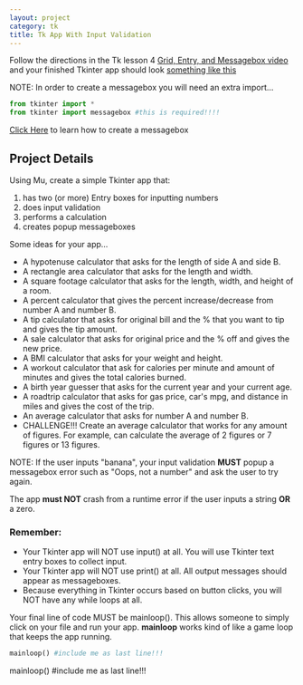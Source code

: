 ```yaml
---
layout: project
category: tk
title: Tk App With Input Validation
---
```

Follow the directions in the Tk lesson 4 [Grid, Entry, and Messagebox video](https://drive.google.com/file/d/18mbOExKqetH_uKfzx0EoMf6QpucpWVGk/view?usp=sharing) and your finished Tkinter app should look [something like this ](https://drive.google.com/open?id=1E0xU9b5N5_I6BCC73QEDc8hZNQA_W_WT)

NOTE: In order to create a messagebox you will need an extra import...
```python
from tkinter import *
from tkinter import messagebox #this is required!!!!
```
[Click Here](http://interactivepython.org/runestone/static/CS152f17/GUIandEventDrivenProgramming/02_standard_dialog_boxes.html) to learn how to create a messagebox

## Project Details


Using Mu, create a simple Tkinter app that:
  1. has two (or more) Entry boxes for inputting numbers
  2. does input validation
  3. performs a calculation
  4. creates popup messageboxes


Some ideas for your app...

  - A hypotenuse calculator that asks for the length of side A and side B.
  - A rectangle area calculator that asks for the length and width.
  - A square footage calculator that asks for the length, width, and height of a room.
  - A percent calculator that gives the percent increase/decrease from number A and number B.
  - A tip calculator that asks for original bill and the % that you want to tip and gives the tip amount.
  - A sale calculator that asks for original price and the % off and gives the new price.
  - A BMI calculator that asks for your weight and height.
  - A workout calculator that ask for calories per minute and amount of minutes and gives the total calories burned.
  - A birth year guesser that asks for the current year and your current age.
  - A roadtrip calculator that asks for gas price, car's mpg, and distance in miles and gives the cost of the trip.
  - An average calculator that asks for number A and number B.
  - CHALLENGE!!! Create an average calculator that works for any amount of figures. For example, can calculate the average of 2 figures or 7 figures or 13 figures.

NOTE: If the user inputs "banana", your input validation <strong>MUST</strong> popup a messagebox error such as "Oops, not a number" and ask the user to try again.

The app <strong>must NOT</strong> crash from a runtime error if the user inputs a string <strong>OR</strong> a zero.

### Remember:
  - Your Tkinter app will NOT use input() at all. You will use Tkinter text entry boxes to collect input.
  - Your Tkinter app will NOT use print() at all. All output messages should appear as messageboxes.
  - Because everything in Tkinter occurs based on button clicks, you will NOT have any while loops at all.


Your final line of code MUST be mainloop(). This allows someone to simply click on your file and run your app. **mainloop** works kind of like a game loop that keeps the app running.
```python
mainloop() #include me as last line!!!
```
mainloop() #include me as last line!!!
```
